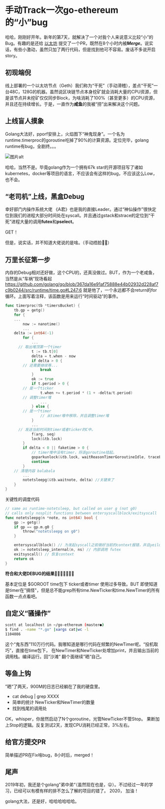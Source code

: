 # 手动Track一次go-ethereum的“小”bug

哈哈，刚刚好开年。新年的第7天，就解决了一个对我个人来说意义比较“小”的Bug。有趣的是还给 [以太坊](https://github.com/ethereum/go-ethereum) 提交了一个PR，既然在8个小时内被***Merge***。说实话，有些小激动，虽然只加了两行代码，但是找到他可不容易。废话不多说开启story。

## 初现端倪

线上部署的一个以太坊节点（Geth）我们称为“干死”（手动滑稽），差点“干死”一台48C，128G的机器。虽然说区块链节点本身挖矿就会消耗大量的CPU资源，但是该节点并未挖矿仅仅同步Block，为啥消耗了100%（甚至更多）的CPU资源，并且还在持续增长。于是，一直作为**咸鱼**的我被“捞”出来解决这个问题。

## 上线盲人摸象

Golang大法好，pporf安排上，火焰图下“神鬼现身”。一个名为runtime.timerproc的goroutine吃掉了90%的计算资源。定位完毕，golang runtime有bug，全剧终。。。

![图片alt](https://timgsa.baidu.com/timg?image&quality=80&size=b9999_10000&sec=1578477279891&di=f552a5dcf524a262092989db8b8e5f8b&imgtype=jpg&src=http%3A%2F%2Fimg4.imgtn.bdimg.com%2Fit%2Fu%3D1218938014%2C1025602925%26fm%3D214%26gp%3D0.jpg)

哈哈，当然不是。毕竟golang作为一个拥有67k star的开源项目写了诸如kubernetes，docker等项目的语言，不应该会有这样的bug，不应该这么Low，也不会。

## “老司机”上线，黑盒Debug

幸好部门内操作系统大佬 《A君》也是我的直接Leader。通过“神仙操作”很快定位到我们的进程大部分时间处在syscall。并且通过gstack和strace的定位到“干死”进程大量的调用**futex**和**pselect**。

GET！

但是，说实话，并不知道大佬说的是啥。（手动捂脸🤦‍♂️）

## 万里长征第一步

内存的Debug相对还好做，这个CPU的，还真没做过。BUT，作为一个老咸鱼，当然是从“车祸”现场看起 https://github.com/golang/go/blob/367da16e91af75888e44b02932d228af7c9b0244/src/runtime/time.go#L247:6 就是他了，一个永远都不会return的for循环。上面写着注释，该函数是用来运行“时间驱动”的事件。

```go
func timerproc(tb *timersBucket) {
	tb.gp = getg()
	for {
    ...
		now := nanotime()
		...
    delta := int64(-1)
		for {
			...
      // 取出堆顶第一个timer
			t := tb.t[0]
			delta = t.when - now
			if delta > 0 {
        // 还需要继续等...
				break
			}
			ok := true
			if t.period > 0 {
        // 是一个ticker
				t.when += t.period * (1 + -delta/t.period)
        // 调整timer堆
				...
			} else {
        // 是一个timer
				// 从timer堆中移除，并且调整timer堆
			}
			...
      // 发送当前时间到timer或者ticker的C中。
			f(arg, seq)
			lock(&tb.lock)
		}
		if delta < 0 || faketime > 0 {
			// timer堆中没有timer，将该goroutine挂起。
			goparkunlock(&tb.lock, waitReasonTimerGoroutineIdle, traceEvGoBlock, 1)
			continue
		}
    // 清理内容 balabala
		...
		notetsleepg(&tb.waitnote, delta) //关键来了
	}
}

```

关键性的调度代码

```go
// same as runtime·notetsleep, but called on user g (not g0)
// calls only nosplit functions between entersyscallblock/exitsyscall
func notetsleepg(n *note, ns int64) bool {
	gp := getg()
	if gp == gp.m.g0 {
		throw("notetsleepg on g0")
	}

	entersyscallblock() // 为发起syscall之前做好当前的context报错，并且yeild P 
	ok := notetsleep_internal(n, ns) // 内部调用 futex
	exitsyscall() // 恢复context
	return ok
}
```

**符合和大佬DEBUG的结果🎉🎉🎉🎉🎉🎉🎉**

基本定位是 $GOROOT time包下 ticker或者timer 使用过多导致。BUT 即使知道是timer在"搞怪"，但是总不能grep所有time.NewTicker和time.NewTimer的所有函数一点点看吧。

## 自定义“骚操作”

```bash
scott at localhost in ~/go-ethereum (master●)
$ find . -name "*.go" |xargs cat|wc -l
1104086
```

这个“鬼东西”110万行代码。我哪知道是哪行代码在频繁的NewTimer呢。“投机取巧”，直接在time包下， 在NewTimer和NewTicker处增加print，并且输出当前的调用栈。编译运行。回“沙滩“ 翻个面继续”晒“自己。

## 等**鱼**上钩

”晒“了两天，900M的日志已经躺在了我的硬盘里。

- cat debug | grep XXXX 
- 简单的统计 NewTicker和NewTimer的数量
- 找到栈尾的调用处

OK，whisper，你居然启动了N个goroutine，光管NewTicker不管Stop。 果断加上Stop的逻辑。反复测试2天，发现CPU消耗已经正常，3%左右。

## 给官方提交PR

简单描述PR在Fix啥bug，8小时后，merged！

## 尾声

2019年初，我还是个golang”弟中弟“（虽然现在也是，😛）。不过经过一年的学习，已经可以有模有样的排不怎么了解的项目的错了。 2020， 加油！

golang大法，还是好，哈哈哈哈哈哈。